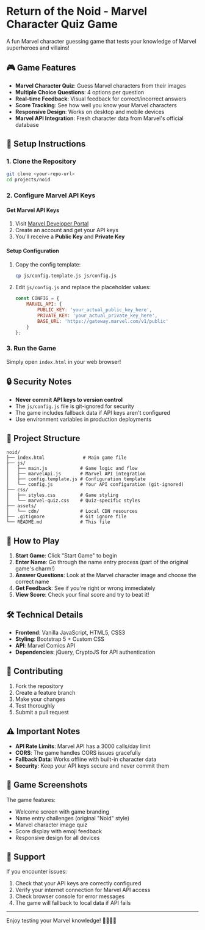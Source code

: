 # Return of the Noid - Marvel Character Quiz Game

A fun Marvel character guessing game that tests your knowledge of Marvel superheroes and villains!

## 🎮 Game Features

- **Marvel Character Quiz**: Guess Marvel characters from their images
- **Multiple Choice Questions**: 4 options per question
- **Real-time Feedback**: Visual feedback for correct/incorrect answers
- **Score Tracking**: See how well you know your Marvel characters
- **Responsive Design**: Works on desktop and mobile devices
- **Marvel API Integration**: Fresh character data from Marvel's official database

## 🚀 Setup Instructions

### 1. Clone the Repository

```bash
git clone <your-repo-url>
cd projects/noid
```

### 2. Configure Marvel API Keys

#### Get Marvel API Keys

1. Visit [Marvel Developer Portal](https://developer.marvel.com/)
2. Create an account and get your API keys
3. You'll receive a **Public Key** and **Private Key**

#### Setup Configuration

1. Copy the config template:

   ```bash
   cp js/config.template.js js/config.js
   ```

2. Edit `js/config.js` and replace the placeholder values:

   ```javascript
   const CONFIG = {
       MARVEL_API: {
           PUBLIC_KEY: 'your_actual_public_key_here',
           PRIVATE_KEY: 'your_actual_private_key_here',
           BASE_URL: 'https://gateway.marvel.com/v1/public'
       }
   };
   ```

### 3. Run the Game

Simply open `index.html` in your web browser!

## 🔒 Security Notes

- **Never commit API keys to version control**
- The `js/config.js` file is git-ignored for security
- The game includes fallback data if API keys aren't configured
- Use environment variables in production deployments

## 📁 Project Structure

```text
noid/
├── index.html              # Main game file
├── js/
│   ├── main.js            # Game logic and flow
│   ├── marvelApi.js       # Marvel API integration
│   ├── config.template.js # Configuration template
│   └── config.js          # Your API configuration (git-ignored)
├── css/
│   ├── styles.css         # Game styling
│   └── marvel-quiz.css    # Quiz-specific styles
├── assets/
│   └── cdn/               # Local CDN resources
├── .gitignore             # Git ignore file
└── README.md              # This file
```

## 🎯 How to Play

1. **Start Game**: Click "Start Game" to begin
2. **Enter Name**: Go through the name entry process (part of the original game's charm!)
3. **Answer Questions**: Look at the Marvel character image and choose the correct name
4. **Get Feedback**: See if you're right or wrong immediately
5. **View Score**: Check your final score and try to beat it!

## 🛠️ Technical Details

- **Frontend**: Vanilla JavaScript, HTML5, CSS3
- **Styling**: Bootstrap 5 + Custom CSS
- **API**: Marvel Comics API
- **Dependencies**: jQuery, CryptoJS for API authentication

## 🤝 Contributing

1. Fork the repository
2. Create a feature branch
3. Make your changes
4. Test thoroughly
5. Submit a pull request

## ⚠️ Important Notes

- **API Rate Limits**: Marvel API has a 3000 calls/day limit
- **CORS**: The game handles CORS issues gracefully
- **Fallback Data**: Works offline with built-in character data
- **Security**: Keep your API keys secure and never commit them

## 🎨 Game Screenshots

The game features:

- Welcome screen with game branding
- Name entry challenges (original "Noid" style)
- Marvel character image quiz
- Score display with emoji feedback
- Responsive design for all devices

## 📧 Support

If you encounter issues:

1. Check that your API keys are correctly configured
2. Verify your internet connection for Marvel API access
3. Check browser console for error messages
4. The game will fallback to local data if API fails

---

Enjoy testing your Marvel knowledge! 🦸‍♂️🦸‍♀️
